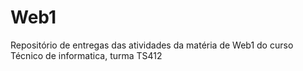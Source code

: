 # Web1
Repositório de entregas das atividades da matéria de Web1 do curso Técnico de informatica, turma TS412
